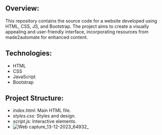 

## Overview:
This repository contains the source code for a website developed using HTML, CSS, JS, and Bootstrap. The project aims to create a visually appealing and user-friendly interface, incorporating resources from made2automate for enhanced content.

## Technologies:
- HTML
- CSS
- JavaScript
- Bootstrap



## Project Structure:
- *index.html:* Main HTML file.
- *styles.css:* Styles and design.
- *script.js:* Interactive elements.
- ![Web capture_13-12-2023_64932_](https://github.com/Nancy-Gup/made2automate_assingnment/assets/140293292/a7484920-247f-42f4-bfb2-c8fe9d333b76)



